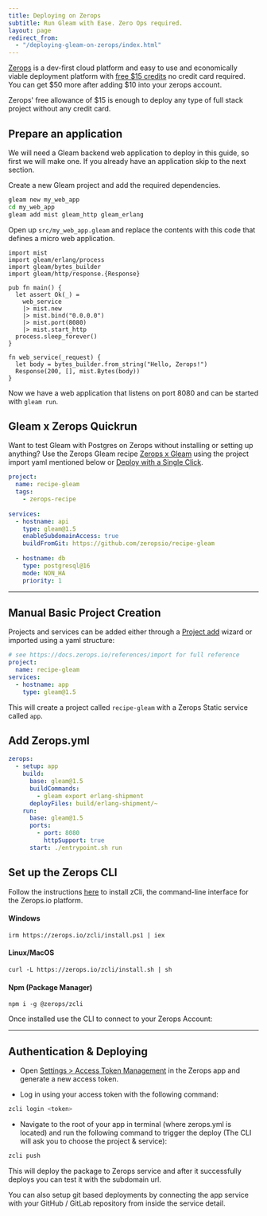 ```yaml
---
title: Deploying on Zerops
subtitle: Run Gleam with Ease. Zero Ops required.
layout: page
redirect_from:
  - "/deploying-gleam-on-zerops/index.html"
---
```


[Zerops](https://zerops.io) is a dev-first cloud platform and easy to use and economically viable deployment platform with [free $15 credits](https://zerops.io/#pricing) no credit card required. You can get $50 more after adding $10 into your zerops account.

Zerops' free allowance of $15 is enough to deploy any type of full stack project without any credit card.

## Prepare an application

We will need a Gleam backend web application to deploy in this guide, so first
we will make one. If you already have an application skip to the next section.

Create a new Gleam project and add the required dependencies.

```sh
gleam new my_web_app
cd my_web_app
gleam add mist gleam_http gleam_erlang
```

Open up `src/my_web_app.gleam` and replace the contents with this code that
defines a micro web application.

```gleam
import mist
import gleam/erlang/process
import gleam/bytes_builder
import gleam/http/response.{Response}

pub fn main() {
  let assert Ok(_) =
    web_service
    |> mist.new
    |> mist.bind("0.0.0.0")
    |> mist.port(8080)
    |> mist.start_http
  process.sleep_forever()
}

fn web_service(_request) {
  let body = bytes_builder.from_string("Hello, Zerops!")
  Response(200, [], mist.Bytes(body))
}
```

Now we have a web application that listens on port 8080 and can be started with
`gleam run`.

## Gleam x Zerops Quickrun

Want to test Gleam with Postgres on Zerops without installing or setting up anything? Use the Zerops Gleam recipe [Zerops x Gleam](https://github.com/zeropsio/recipe-gleam) using the project import yaml mentioned below or [Deploy with a Single Click](https://app.zerops.io/recipe/gleam).

```yaml
project:
  name: recipe-gleam
  tags:
    - zerops-recipe
    
services:
  - hostname: api
    type: gleam@1.5
    enableSubdomainAccess: true
    buildFromGit: https://github.com/zeropsio/recipe-gleam
    
  - hostname: db
    type: postgresql@16
    mode: NON_HA
    priority: 1
```

----------

## Manual Basic Project Creation

Projects and services can be added either through a [Project add](https://app.zerops.io/dashboard/project-add) wizard or imported using a yaml structure:

```yaml
# see https://docs.zerops.io/references/import for full reference
project:
  name: recipe-gleam
services:
  - hostname: app
    type: gleam@1.5
```

This will create a project called `recipe-gleam` with a Zerops Static service called `app`.

## Add Zerops.yml

```yml
zerops:
  - setup: app
    build:
      base: gleam@1.5
      buildCommands:
        - gleam export erlang-shipment
      deployFiles: build/erlang-shipment/~
    run:
      base: gleam@1.5
      ports:
        - port: 8080
          httpSupport: true
      start: ./entrypoint.sh run
```

## Set up the Zerops CLI

Follow the instructions [here](https://docs.zerops.io/references/cli)
to install zCli, the command-line interface for the Zerops.io platform.

#### Windows

```
irm https://zerops.io/zcli/install.ps1 | iex
```

#### Linux/MacOS

```
curl -L https://zerops.io/zcli/install.sh | sh
```

#### Npm (Package Manager)

```
npm i -g @zerops/zcli
```

Once installed use the CLI to connect to your Zerops Account:

---

## Authentication & Deploying

- Open [Settings > Access Token Management](https://app.zerops.io/settings/token-management) in the Zerops app and generate a new access token.

- Log in using your access token with the following command:

```sh
zcli login <token>
```

- Navigate to the root of your app in terminal (where zerops.yml is located) and run the following command to trigger the deploy (The CLI will ask you to choose the project & service):

```sh
zcli push
```

This will deploy the package to Zerops service and after it successfully deploys you can test it with the subdomain url.

You can also setup git based deployments by connecting the app service with your GitHub / GitLab repository from inside the service detail.
